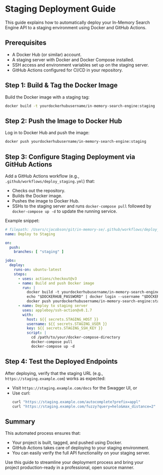 # Staging Deployment Guide

This guide explains how to automatically deploy your In-Memory Search Engine API to a staging environment using Docker and GitHub Actions.

## Prerequisites
- A Docker Hub (or similar) account.
- A staging server with Docker and Docker Compose installed.
- SSH access and environment variables set up on the staging server.
- GitHub Actions configured for CI/CD in your repository.

## Step 1: Build & Tag the Docker Image
Build the Docker image with a staging tag:
```bash
docker build -t yourdockerhubusername/in-memory-search-engine:staging .
```

## Step 2: Push the Image to Docker Hub
Log in to Docker Hub and push the image:
```bash
docker push yourdockerhubusername/in-memory-search-engine:staging
```

## Step 3: Configure Staging Deployment via GitHub Actions
Add a GitHub Actions workflow (e.g., `.github/workflows/deploy_staging.yml`) that:
- Checks out the repository.
- Builds the Docker image.
- Pushes the image to Docker Hub.
- SSHs to the staging server and runs `docker-compose pull` followed by `docker-compose up -d` to update the running service.

Example snippet:
```yaml
# filepath: /Users/cjacobson/git/in-memory-se/.github/workflows/deploy_staging.yml
name: Deploy to Staging

on:
  push:
    branches: [ "staging" ]

jobs:
  deploy:
    runs-on: ubuntu-latest
    steps:
      - uses: actions/checkout@v3
      - name: Build and push Docker image
        run: |
          docker build -t yourdockerhubusername/in-memory-search-engine:staging .
          echo "$DOCKERHUB_PASSWORD" | docker login --username "$DOCKERHUB_USERNAME" --password-stdin
          docker push yourdockerhubusername/in-memory-search-engine:staging
      - name: Deploy to staging server
        uses: appleboy/ssh-action@v0.1.7
        with:
          host: ${{ secrets.STAGING_HOST }}
          username: ${{ secrets.STAGING_USER }}
          key: ${{ secrets.STAGING_SSH_KEY }}
          script: |
            cd /path/to/your/docker-compose-directory
            docker-compose pull
            docker-compose up -d
```

## Step 4: Test the Deployed Endpoints
After deploying, verify that the staging URL (e.g., `https://staging.example.com`) works as expected:
- Visit `https://staging.example.com/docs` for the Swagger UI, or
- Use curl:
  ```bash
  curl "https://staging.example.com/autocomplete?prefix=appl"
  curl "https://staging.example.com/fuzzy?query=helo&max_distance=2"
  ```

## Summary
This automated process ensures that:
- Your project is built, tagged, and pushed using Docker.
- GitHub Actions takes care of deploying to your staging environment.
- You can easily verify the full API functionality on your staging server.

Use this guide to streamline your deployment process and bring your project production-ready in a professional, open source manner.
